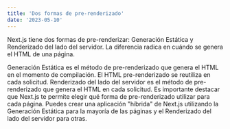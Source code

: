 ```yaml
---
title: 'Dos formas de pre-renderizado'
date: '2023-05-10'
---
```


Next.js tiene dos formas de pre-renderizar: Generación Estática y Renderizado del lado del servidor. La diferencia radica en cuándo se genera el HTML de una página.

Generación Estática es el método de pre-renderizado que genera el HTML en el momento de compilación. El HTML pre-renderizado se reutiliza en cada solicitud.
Renderizado del lado del servidor es el método de pre-renderizado que genera el HTML en cada solicitud.
Es importante destacar que Next.js te permite elegir qué forma de pre-renderizado utilizar para cada página. Puedes crear una aplicación "híbrida" de Next.js utilizando la Generación Estática para la mayoría de las páginas y el Renderizado del lado del servidor para otras.